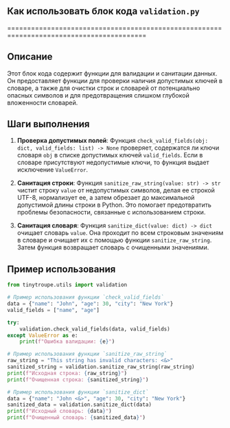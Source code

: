 ## Как использовать блок кода `validation.py`
=========================================================================================

Описание
-------------------------
Этот блок кода содержит функции для валидации и санитации данных. Он предоставляет функции для проверки наличия допустимых ключей в словаре, а также для очистки строк и словарей от потенциально опасных символов и для предотвращения слишком глубокой вложенности словарей.

Шаги выполнения
-------------------------
1. **Проверка допустимых полей**: Функция `check_valid_fields(obj: dict, valid_fields: list) -> None` проверяет, содержатся ли ключи словаря `obj` в списке допустимых ключей `valid_fields`. Если в словаре присутствуют недопустимые ключи, то функция выдает исключение `ValueError`.

2. **Санитация строки**: Функция `sanitize_raw_string(value: str) -> str`  чистит  строку `value` от недопустимых символов, делая ее строкой UTF-8,  нормализует ее, а затем обрезает до максимальной допустимой длины строки в Python. Это помогает предотвратить проблемы безопасности, связанные с использованием строки.

3. **Санитация словаря**: Функция `sanitize_dict(value: dict) -> dict` очищает словарь `value`. Она проходит по всем строковым значениям в словаре и очищает их с помощью функции `sanitize_raw_string`.  Затем функция возвращает словарь с очищенными значениями.

Пример использования
-------------------------

```python
from tinytroupe.utils import validation

# Пример использования функции `check_valid_fields`
data = {"name": "John", "age": 30, "city": "New York"}
valid_fields = ["name", "age"]

try:
    validation.check_valid_fields(data, valid_fields)
except ValueError as e:
    print(f"Ошибка валидации: {e}")

# Пример использования функции `sanitize_raw_string`
raw_string = "This string has invalid characters: <&>"
sanitized_string = validation.sanitize_raw_string(raw_string)
print(f"Исходная строка: {raw_string}")
print(f"Очищенная строка: {sanitized_string}")

# Пример использования функции `sanitize_dict`
data = {"name": "John <&>", "age": 30, "city": "New York"}
sanitized_data = validation.sanitize_dict(data)
print(f"Исходный словарь: {data}")
print(f"Очищенный словарь: {sanitized_data}")
```